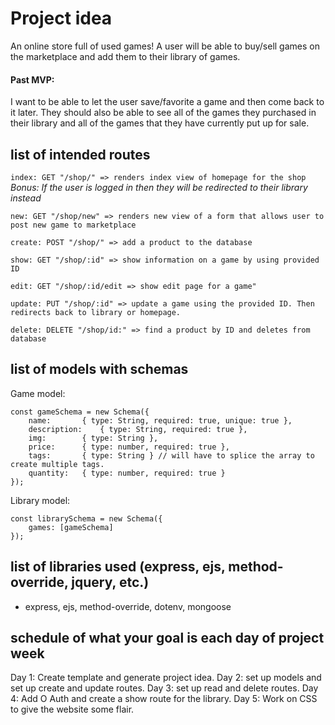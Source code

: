 # Project idea
An online store full of used games! A user will be able to buy/sell games on the marketplace and add them to their library of games. 
#### Past MVP:
I want to be able to let the user save/favorite a game and then come back to it later. They should also be able to see all of the games they purchased in their library and all of the games that they have currently put up for sale. 

## list of intended routes
`index: GET "/shop/" => renders index view of homepage for the shop`
*Bonus: If the user is logged in then they will be redirected to their library instead*

`new: GET "/shop/new" => renders new view of a form that allows user to post new game to marketplace`

`create: POST "/shop/" => add a product to the database`

`show: GET "/shop/:id" => show information on a game by using provided ID`

`edit: GET "/shop/:id/edit => show edit page for a game"`

`update: PUT "/shop/:id" => update a game using the provided ID. Then redirects back to library or homepage.`

`delete: DELETE "/shop/id:" => find a product by ID and deletes from database`

## list of models with schemas
Game model:
```
const gameSchema = new Schema({
	name: 		{ type: String, required: true, unique: true },
	description:    { type: String, required: true },
	img: 		{ type: String },
	price: 		{ type: number, required: true },
	tags: 		{ type: String } // will have to splice the array to create multiple tags. 
	quantity: 	{ type: number, required: true }
});
```

Library model:
```
const librarySchema = new Schema({
	games: [gameSchema]
});
```

## list of libraries used (express, ejs, method-override, jquery, etc.)
- express, ejs, method-override, dotenv, mongoose

## schedule of what your goal is each day of project week
Day 1: Create template and generate project idea.
Day 2: set up models and set up create and update routes.
Day 3: set up read and delete routes.
Day 4: Add O Auth and create a show route for the library.
Day 5: Work on CSS to give the website some flair.